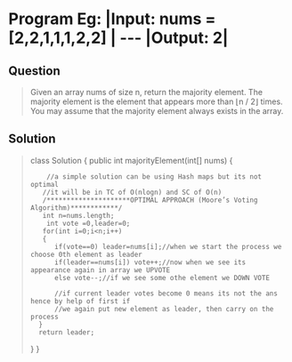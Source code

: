 # Program Eg: |Input: nums = [2,2,1,1,1,2,2] | --- |Output: 2|

## Question

> Given an array nums of size n, return the majority element.
> The majority element is the element that appears more than ⌊n / 2⌋ times.
> You may assume that the majority element
> always exists in the array.

## Solution

> class Solution {
> public int majorityElement(int[] nums) {
>
>         //a simple solution can be using Hash maps but its not optimal
>        //it will be in TC of O(nlogn) and SC of O(n)
>        /*********************OPTIMAL APPROACH (Moore’s Voting Algorithm)************/
>        int n=nums.length;
>         int vote =0,leader=0;
>        for(int i=0;i<n;i++)
>        {
>           if(vote==0) leader=nums[i];//when we start the process we choose 0th element as leader
>           if(leader==nums[i]) vote++;//now when we see its appearance again in array we UPVOTE
>           else vote--;//if we see some othe element we DOWN VOTE
>
>           //if current leader votes become 0 means its not the ans hence by help of first if
>           //we again put new element as leader, then carry on the process
>       }
>       return leader;
>
> }
> }
